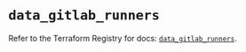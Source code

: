 # `data_gitlab_runners`

Refer to the Terraform Registry for docs: [`data_gitlab_runners`](https://registry.terraform.io/providers/gitlabhq/gitlab/17.6.1/docs/data-sources/runners).
